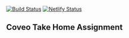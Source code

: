 [![Build Status](https://travis-ci.com/gboyegadada/connoisseurjs.svg?token=kWsW2pqG86CpBXZyuBHc&branch=master)](https://travis-ci.com/gboyegadada/connoisseurjs) [![Netlify Status](https://api.netlify.com/api/v1/badges/3aba018f-2451-4b74-be60-5245fdc74be0/deploy-status)](https://app.netlify.com/sites/connoisseurjs/deploys)

## Coveo Take Home Assignment